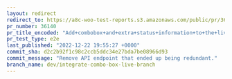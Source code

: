 ```yaml
---
layout: redirect
redirect_to: https://a8c-woo-test-reports.s3.amazonaws.com/public/pr/36140/e2e/index.html
pr_number: 36140
pr_title_encoded: "Add+combobox+and+extra+status+information+to+the+live+branches+menu+in+WooCommerce+Beta+Tester"
pr_test_type: e2e
last_published: "2022-12-22 19:55:27 +0000"
commit_sha: d2c2b92f1c98c2ccb5ddc34e27bda7be08966d93
commit_message: "Remove API endpoint that ended up being redundant."
branch_name: dev/integrate-combo-box-live-branch
---
```

